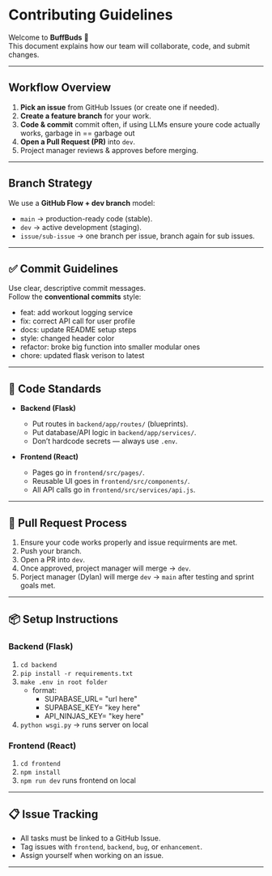 # Contributing Guidelines

Welcome to **BuffBuds** 💪  
This document explains how our team will collaborate, code, and submit changes.  

---

## Workflow Overview

1. **Pick an issue** from GitHub Issues (or create one if needed).  
2. **Create a feature branch** for your work.  
3. **Code & commit** commit often, if using LLMs ensure youre code actually works, garbage in == garbage out
4. **Open a Pull Request (PR)** into `dev`.  
5. Project manager reviews & approves before merging.  

---

## Branch Strategy

We use a **GitHub Flow + dev branch** model:

- `main` → production-ready code (stable).  
- `dev` → active development (staging).  
- `issue/sub-issue` → one branch per issue, branch again for sub issues.

---

## ✅ Commit Guidelines

Use clear, descriptive commit messages.  
Follow the **conventional commits** style:

- feat: add workout logging service
- fix: correct API call for user profile
- docs: update README setup steps
- style: changed header color
- refactor: broke big function into smaller modular ones
- chore: updated flask verison to latest
---

## 🧪 Code Standards

- **Backend (Flask)**  
  - Put routes in `backend/app/routes/` (blueprints).  
  - Put database/API logic in `backend/app/services/`.  
  - Don’t hardcode secrets — always use `.env`.  

- **Frontend (React)**  
  - Pages go in `frontend/src/pages/`.  
  - Reusable UI goes in `frontend/src/components/`.  
  - All API calls go in `frontend/src/services/api.js`.  

---

## 🔄 Pull Request Process

1. Ensure your code works properly and issue requirments are met.  
1. Push your branch.  
2. Open a PR into `dev`.  
4. Once approved, project manager will merge → `dev`.  
5. Porject manager (Dylan) will merge  `dev` → `main` after testing and sprint goals met.  

---

## 📦 Setup Instructions

### Backend (Flask)

1. `cd backend`
2. `pip install -r requirements.txt`
3. `make .env in root folder`
    - format:
        - SUPABASE_URL= "url here"
        - SUPABASE_KEY= "key here"
        - API_NINJAS_KEY= "key here"
4. `python wsgi.py` → runs server on local

### Frontend (React)

1. `cd frontend`
2. `npm install`
3. `npm run dev` runs frontend on local

---

## 📋 Issue Tracking

- All tasks must be linked to a GitHub Issue.  
- Tag issues with `frontend`, `backend`, `bug`, or `enhancement`.  
- Assign yourself when working on an issue.  

---
